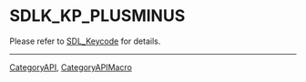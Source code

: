 # SDLK_KP_PLUSMINUS

Please refer to [SDL_Keycode](SDL_Keycode) for details.

----
[CategoryAPI](CategoryAPI), [CategoryAPIMacro](CategoryAPIMacro)


